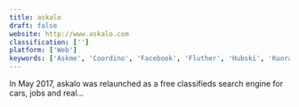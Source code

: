 ```yaml
---
title: askalo
draft: false 
website: http://www.askalo.com
classification: ['']
platform: ['Web']
keywords: ['Askme', 'Coordino', 'Facebook', 'Fluther', 'Hubski', 'Kuora', 'LanceBase', 'Polar Polls', 'PromoRepublic', 'Quora', 'Raddle', 'Reddit', 'Slant', 'Stack Overflow', 'What If HQ', 'Wiki Answers', 'YaNoIt', 'asktopia']
---
```

In May 2017, askalo was relaunched as a free classifieds search engine for cars, jobs and real...